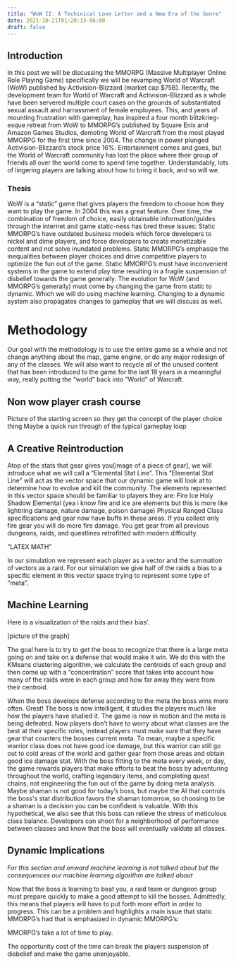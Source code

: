 ```yaml
---
title: "WoW II: A Techinical Love Letter and a New Era of the Genre"
date: 2021-10-21T01:20:13-06:00
draft: false
---
```

## Introduction

In this post we will be discussing the MMORPG (Massive Multiplayer Online Role Playing Game) specifically we will be revamping World of Warcraft (WoW) published by Activision-Blizzard (market cap $75B). Recently, the development team for World of Warcraft and Activision-Blizzard as a whole have been servered multiple court cases on the grounds of substantiated sexual assault and harrassment of female employees. This, and years of mounting frustration with gameplay, has inspired a four month blitzkrieg-esque retreat from WoW to MMORPG’s published by Square Enix and Amazon Games Studios, demoting World of Warcraft from the most played MMORPG for the first time since 2004. The change in power plunged Activision-Blizzard’s stock price 16%.
Entertainment comes and goes, but the World of Warcraft community has lost the place where their group of friends all over the world come to spend time together. Understandably, lots of lingering players are talking about how to bring it back, and so will we. 
 
### Thesis 
WoW  is a “static” game that gives players the freedom to choose how they want to play the game. In 2004 this was a great feature. Over time, the combination of freedom of choice, easily obtainable information/guides through the internet and game static-ness has bred these issues:
Static MMORPG’s have outdated business models which force developers to nickel and dime players, and force developers to create monetizable content and not solve inundated problems.
Static MMORPG’s emphasize the inequalities between player choices and drive competitive players to optimize the fun out of the game.
Static MMORPG’s must have inconvenient systems in the game to extend play time resulting in a fragile suspension of disbelief towards the game generally.
The evolution for WoW (and MMORPG’s generally) must come by changing the game from static to dynamic.  Which we will do using machine learning. Changing to a dynamic system also propagates changes to gameplay that we will discuss as well.

# Methodology
Our goal with the methodology is to use the entire game as a whole and not change anything about the map, game engine, or do any major redesign of any of the classes. We will also want to recycle all of the unused content that has been introduced to the game for the last 18 years in a meaningful way, really putting the “world” back into ”World” of Warcraft.

## Non wow player crash course
Picture of the starting screen so they get the concept of the player choice thing
Maybe a quick run through of the typical gameplay loop

## A Creative Reintroduction
Atop of the stats that gear gives you[image of a piece of gear], we will introduce what we will call a “Elemental Stat Line”. This “Elemental Stat Line” will act as the vector space that our dynamic game will look at to determine how to evolve and kill the community. The elements represented in this vector space should be familiar to players they are:
Fire
Ice
Holy
Shadow
Elemental (yea i know fire and ice are elements but this is more like lightning damage, nature damage, poison damage)
Physical
Ranged
Class specifications and gear now have buffs in these areas. If you collect only fire gear you will do more fire damage. You get gear from all previous dungeons, raids, and questlines retrofitted with modern difficulty.

“LATEX MATH”

In our simulation we represent each player as a vector and the summation of vectors as a raid. For our simulation we give half of the raids a bias to a specific element in this vector space trying to represent some type of “meta”.


## Machine Learning

Here is a visualization of the raids and their bias’.

[picture of the graph]

The goal here is to try to get the boss to recognize that there is a large meta going on and take on a defense that would make it win. We do this with the KMeans clustering algorithm, we calculate the centroids of each group and then come up with a “concentration” score that takes into account how many of the raids were in each group and how far away they were from their centroid.

When the boss develops defense according to the meta the boss wins more often. Great! The boss is now intelligent, it studies the players much like how the players have studied it. The game is now in motion and the meta is being defeated. Now players don’t have to worry about what classes are the best at their specific roles, instead players must make sure that they have gear that counters the bosses current meta. To mean, maybe a specific warrior class does not have good ice damage, but this warrior can still go out to cold areas of the world and gather gear from those areas and obtain good ice damage stat. With the boss fitting to the meta every week, or day, the game rewards players that make efforts to beat the boss by adventuring throughout the world, crafting legendary items, and completing quest chains, not engineering the fun out of the game by doing meta analysis. Maybe shaman is not good for today’s boss, but maybe the AI that controls the boss's stat distribution favors the shaman tomorrow, so choosing to be a shaman is a decision you can be confident is valuable. With this hypothetical, we also see that this boss can relieve the stress of meticulous class balance. Developers can shoot for a neighborhood of performance between classes and know that the boss will eventually validate all classes.

## Dynamic Implications
*For this section and onward machine learning is not talked about but the consequences our machine learning algorithm are talked about*

Now that the boss is learning to beat you, a raid team or dungeon group must prepare quickly to make a good attempt to kill the bosses.  Admittedly, this means that players will have to put forth more effort in order to progress. This can be a problem and highlights a main issue that static MMORPG’s had that is emphasized in dynamic MMORPG’s:

MMORPG’s take a lot of time to play. 

The opportunity cost of the time can break the players suspension of disbelief and make the game unenjoyable.







